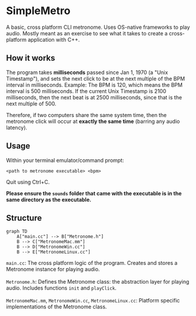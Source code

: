 # SimpleMetro

A basic, cross platform CLI metronome. Uses OS-native frameworks to play audio. Mostly meant as an exercise to see what it takes to create a cross-platform application with C++.

## How it works

The program takes **milliseconds** passed since Jan 1, 1970 (a "Unix Timestamp"), and
sets the next click to be at the next multiple of the BPM interval in milliseconds. Example: The BPM is 120, which means the 
BPM interval is 500 milliseconds. If the current Unix Timestamp is 2100 milliseconds, then the next beat is at 2500 milliseconds, since that is the next multiple of 500.

Therefore, if two computers share the same system time, then the metronome click will occur at **exactly the same time** (barring any audio latency).

## Usage

Within your terminal emulator/command prompt:

```<path to metronome executable> <bpm>```

Quit using Ctrl+C.

**Please ensure the `sounds` folder that came with the executable is in the same directory as the executable.**

## Structure
```mermaid
graph TD
    A["main.cc"] --> B["Metronome.h"]
    B --> C["MetronomeMac.mm"]
    B --> D["MetronomeWin.cc"]
    B --> E["MetronomeLinux.cc"]
```


`main.cc`: The cross platform logic of the program. Creates and stores a Metronome instance for playing audio.<br><br>
`Metronome.h`: Defines the Metronome class: the abstraction layer for playing audio. Includes functions `init` and `playClick`.<br><br>
`MetronomeMac.mm`, `MetronomeWin.cc`, `MetronomeLinux.cc`: Platform specific implementations of the Metronome class.


